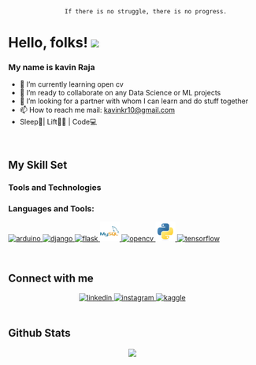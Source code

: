                     If there is no struggle, there is no progress.
# Hello, folks! <img src="https://raw.githubusercontent.com/MartinHeinz/MartinHeinz/master/wave.gif" width="30px">
### My name is kavin Raja
<!---![](https://arturssmirnovs.github.io/github-profile-readme-generator/images/banner.png)--->


- 🌱 I’m currently learning open cv 
- 👯 I’m ready to collaborate on any Data Science or ML projects 
- 🔎 I’m looking for a partner with whom I can learn and do stuff together  
- 📫 How to reach me mail: kavinkr10@gmail.com 
-  Sleep🛌| Lift🏋️‍♀️ | Code💻


  

<br/>  


## My Skill Set  




### Tools and Technologies  
<div align="center">  
<h3 align="left">Languages and Tools:</h3>
<p align="left"> <a href="https://www.arduino.cc/" target="_blank" rel="noreferrer"> <img src="https://cdn.worldvectorlogo.com/logos/arduino-1.svg" alt="arduino" width="40" height="40"/> </a> <a href="https://www.djangoproject.com/" target="_blank" rel="noreferrer"> <img src="[https://raw.githubusercontent.com/devicons/devicon/master/icons/django/django-original.svg](https://www.djangoproject.com/m/img/logos/django-logo-positive.png)" alt="django" width="40" height="40"/> </a> <a href="https://flask.palletsprojects.com/" target="_blank" rel="noreferrer"> <img src="https://www.vectorlogo.zone/logos/pocoo_flask/pocoo_flask-icon.svg" alt="flask" width="40" height="40"/> </a> <a href="https://www.mysql.com/" target="_blank" rel="noreferrer"> <img src="https://raw.githubusercontent.com/devicons/devicon/master/icons/mysql/mysql-original-wordmark.svg" alt="mysql" width="40" height="40"/> </a> <a href="https://opencv.org/" target="_blank" rel="noreferrer"> <img src="https://www.vectorlogo.zone/logos/opencv/opencv-icon.svg" alt="opencv" width="40" height="40"/> </a> <a href="https://www.python.org" target="_blank" rel="noreferrer"> <img src="https://raw.githubusercontent.com/devicons/devicon/master/icons/python/python-original.svg" alt="python" width="40" height="40"/> </a> <a href="https://www.tensorflow.org" target="_blank" rel="noreferrer"> <img src="https://www.vectorlogo.zone/logos/tensorflow/tensorflow-icon.svg" alt="tensorflow" width="40" height="40"/> </a> </p> 
</div>



 

<br/>  


## Connect with me  
<div align="center">
<a href="https://linkedin.com/in/ttps://www.linkedin.com/in/kavin-raja-" target="_blank">
<img src=https://img.shields.io/badge/linkedin-%231E77B5.svg?&style=for-the-badge&logo=linkedin&logoColor=white alt=linkedin style="margin-bottom: 5px;" />
</a>
<a href="https://instagram.com/https://www.instagram.com/mr.darkness._/" target="_blank">
<img src=https://img.shields.io/badge/instagram-%23000000.svg?&style=for-the-badge&logo=instagram&logoColor=white alt=instagram style="margin-bottom: 5px;" />
</a>
<a href="https://www.kaggle.com/https://www.kaggle.com/kavinraja" target="_blank">
<img src=https://img.shields.io/badge/kaggle-%2344BAE8.svg?&style=for-the-badge&logo=kaggle&logoColor=white alt=kaggle style="margin-bottom: 5px;" />
</a>  
</div>  
  

<br/>  


## Github Stats  
<div align="center"><img src="https://github-readme-stats.vercel.app/api?username=errorsandbugs&show_icons=true&count_private=true&hide_border=true" align="center" /></div>  

<br/>  



